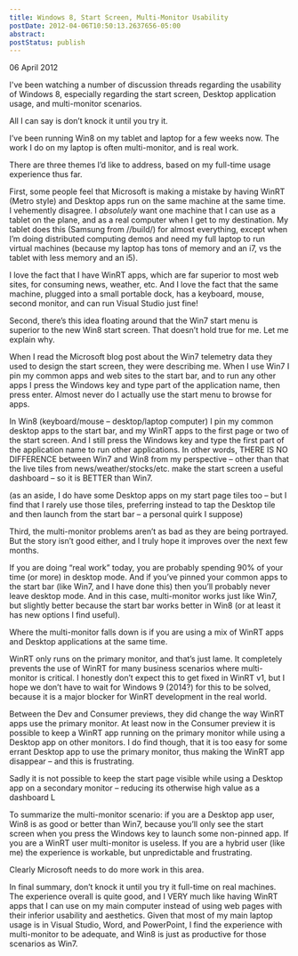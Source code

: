 ```yaml
---
title: Windows 8, Start Screen, Multi-Monitor Usability
postDate: 2012-04-06T10:50:13.2637656-05:00
abstract: 
postStatus: publish
---
```

06 April 2012

I've been watching a number of discussion threads regarding the usability of Windows 8, especially regarding the start screen, Desktop application usage, and multi-monitor scenarios.

All I can say is don’t knock it until you try it.

I’ve been running Win8 on my tablet and laptop for a few weeks now. The work I do on my laptop is often multi-monitor, and is real work.

There are three themes I’d like to address, based on my full-time usage experience thus far.

First, some people feel that Microsoft is making a mistake by having WinRT (Metro style) and Desktop apps run on the same machine at the same time. I vehemently disagree. I *absolutely* want one machine that I can use as a tablet on the plane, and as a real computer when I get to my destination. My tablet does this (Samsung from //build/) for almost everything, except when I’m doing distributed computing demos and need my full laptop to run virtual machines (because my laptop has tons of memory and an i7, vs the tablet with less memory and an i5).

I love the fact that I have WinRT apps, which are far superior to most web sites, for consuming news, weather, etc. And I love the fact that the same machine, plugged into a small portable dock, has a keyboard, mouse, second monitor, and can run Visual Studio just fine!

Second, there’s this idea floating around that the Win7 start menu is superior to the new Win8 start screen. That doesn’t hold true for me. Let me explain why.

When I read the Microsoft blog post about the Win7 telemetry data they used to design the start screen, they were describing me. When I use Win7 I pin my common apps and web sites to the start bar, and to run any other apps I press the Windows key and type part of the application name, then press enter. Almost never do I actually use the start menu to browse for apps.

In Win8 (keyboard/mouse – desktop/laptop computer) I pin my common desktop apps to the start bar, and my WinRT apps to the first page or two of the start screen. And I still press the Windows key and type the first part of the application name to run other applications. In other words, THERE IS NO DIFFERENCE between Win7 and Win8 from my perspective – other than that the live tiles from news/weather/stocks/etc. make the start screen a useful dashboard – so it is BETTER than Win7.

(as an aside, I do have some Desktop apps on my start page tiles too – but I find that I rarely use those tiles, preferring instead to tap the Desktop tile and then launch from the start bar – a personal quirk I suppose)

Third, the multi-monitor problems aren’t as bad as they are being portrayed. But the story isn’t good either, and I truly hope it improves over the next few months.

If you are doing “real work” today, you are probably spending 90% of your time (or more) in desktop mode. And if you’ve pinned your common apps to the start bar (like Win7, and I have done this) then you’ll probably never leave desktop mode. And in this case, multi-monitor works just like Win7, but slightly better because the start bar works better in Win8 (or at least it has new options I find useful).

Where the multi-monitor falls down is if you are using a mix of WinRT apps and Desktop applications at the same time.

WinRT only runs on the primary monitor, and that’s just lame. It completely prevents the use of WinRT for many business scenarios where multi-monitor is critical. I honestly don’t expect this to get fixed in WinRT v1, but I hope we don’t have to wait for Windows 9 (2014?) for this to be solved, because it is a major blocker for WinRT development in the real world.

Between the Dev and Consumer previews, they did change the way WinRT apps use the primary monitor. At least now in the Consumer preview it is possible to keep a WinRT app running on the primary monitor while using a Desktop app on other monitors. I do find though, that it is too easy for some errant Desktop app to use the primary monitor, thus making the WinRT app disappear – and this is frustrating.

Sadly it is not possible to keep the start page visible while using a Desktop app on a secondary monitor – reducing its otherwise high value as a dashboard L

To summarize the multi-monitor scenario: if you are a Desktop app user, Win8 is as good or better than Win7, because you’ll only see the start screen when you press the Windows key to launch some non-pinned app. If you are a WinRT user multi-monitor is useless. If you are a hybrid user (like me) the experience is workable, but unpredictable and frustrating.

Clearly Microsoft needs to do more work in this area.

In final summary, don’t knock it until you try it full-time on real machines. The experience overall is quite good, and I VERY much like having WinRT apps that I can use on my main computer instead of using web pages with their inferior usability and aesthetics. Given that most of my main laptop usage is in Visual Studio, Word, and PowerPoint, I find the experience with multi-monitor to be adequate, and Win8 is just as productive for those scenarios as Win7.
